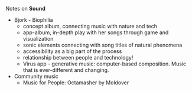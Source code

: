 Notes on **Sound**

- Bjork - Biophilia
  - concept album, connecting music with nature and tech
  - app-album, in-depth play with her songs through game and visualization
  - sonic elements connecting with song titles of natural phenomena
  - accessibility as a big part of the process
  - relationship between people and technology!
  - Virus app - generative music: computer-based composition. Music that is ever-different and changing. 
- Community music
  - Music for People: Octamasher by Moldover
  
